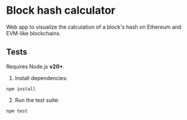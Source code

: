 # Block hash calculator

Web app to visualize the calculation of a block's hash on Ethereum and EVM-like blockchains.

## Tests

Requires Node.js **v20+**.

1. Install dependencies:

```
npm install
```

2. Run the test suite:

```
npm test
```

